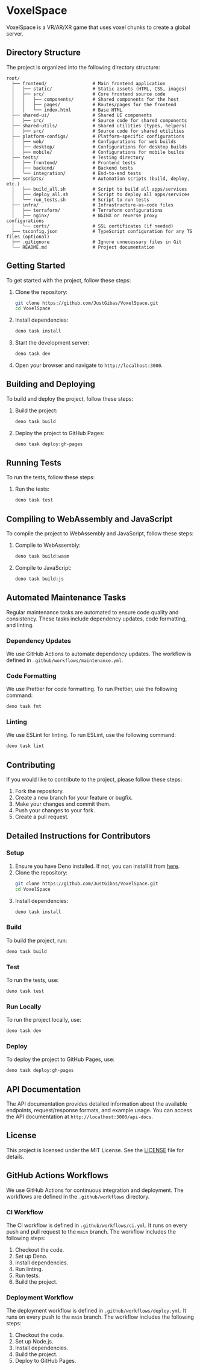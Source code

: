 # VoxelSpace

VoxelSpace is a VR/AR/XR game that uses voxel chunks to create a global server.

## Directory Structure

The project is organized into the following directory structure:

```
root/
  ├── frontend/                 # Main frontend application
  │   ├── static/               # Static assets (HTML, CSS, images)
  │   ├── src/                  # Core frontend source code
  │   │   ├── components/       # Shared components for the host
  │   │   ├── pages/            # Routes/pages for the frontend
  │   │   └── index.html        # Base HTML
  ├── shared-ui/                # Shared UI components
  │   ├── src/                  # Source code for shared components
  ├── shared-utils/             # Shared utilities (types, helpers)
  │   ├── src/                  # Source code for shared utilities
  ├── platform-configs/         # Platform-specific configurations
  │   ├── web/                  # Configurations for web builds
  │   ├── desktop/              # Configurations for desktop builds
  │   ├── mobile/               # Configurations for mobile builds
  ├── tests/                    # Testing directory
  │   ├── frontend/             # Frontend tests
  │   ├── backend/              # Backend tests
  │   └── integration/          # End-to-end tests
  ├── scripts/                  # Automation scripts (build, deploy, etc.)
  │   ├── build_all.sh          # Script to build all apps/services
  │   ├── deploy_all.sh         # Script to deploy all apps/services
  │   └── run_tests.sh          # Script to run tests
  ├── infra/                    # Infrastructure-as-code files
  │   ├── terraform/            # Terraform configurations
  │   ├── nginx/                # NGINX or reverse proxy configurations
  │   └── certs/                # SSL certificates (if needed)
  ├── tsconfig.json             # TypeScript configuration for any TS files (optional)
  ├── .gitignore                # Ignore unnecessary files in Git
  └── README.md                 # Project documentation
```

## Getting Started

To get started with the project, follow these steps:

1. Clone the repository:
   ```sh
   git clone https://github.com/JustGibas/VoxelSpace.git
   cd VoxelSpace
   ```

2. Install dependencies:
   ```sh
   deno task install
   ```

3. Start the development server:
   ```sh
   deno task dev
   ```

4. Open your browser and navigate to `http://localhost:3000`.

## Building and Deploying

To build and deploy the project, follow these steps:

1. Build the project:
   ```sh
   deno task build
   ```

2. Deploy the project to GitHub Pages:
   ```sh
   deno task deploy:gh-pages
   ```

## Running Tests

To run the tests, follow these steps:

1. Run the tests:
   ```sh
   deno task test
   ```

## Compiling to WebAssembly and JavaScript

To compile the project to WebAssembly and JavaScript, follow these steps:

1. Compile to WebAssembly:
   ```sh
   deno task build:wasm
   ```

2. Compile to JavaScript:
   ```sh
   deno task build:js
   ```

## Automated Maintenance Tasks

Regular maintenance tasks are automated to ensure code quality and consistency. These tasks include dependency updates, code formatting, and linting.

### Dependency Updates

We use GitHub Actions to automate dependency updates. The workflow is defined in `.github/workflows/maintenance.yml`.

### Code Formatting

We use Prettier for code formatting. To run Prettier, use the following command:
```sh
deno task fmt
```

### Linting

We use ESLint for linting. To run ESLint, use the following command:
```sh
deno task lint
```

## Contributing

If you would like to contribute to the project, please follow these steps:

1. Fork the repository.
2. Create a new branch for your feature or bugfix.
3. Make your changes and commit them.
4. Push your changes to your fork.
5. Create a pull request.

## Detailed Instructions for Contributors

### Setup

1. Ensure you have Deno installed. If not, you can install it from [here](https://deno.land/#installation).
2. Clone the repository:
   ```sh
   git clone https://github.com/JustGibas/VoxelSpace.git
   cd VoxelSpace
   ```
3. Install dependencies:
   ```sh
   deno task install
   ```

### Build

To build the project, run:
```sh
deno task build
```

### Test

To run the tests, use:
```sh
deno task test
```

### Run Locally

To run the project locally, use:
```sh
deno task dev
```

### Deploy

To deploy the project to GitHub Pages, use:
```sh
deno task deploy:gh-pages
```

## API Documentation

The API documentation provides detailed information about the available endpoints, request/response formats, and example usage. You can access the API documentation at `http://localhost:3000/api-docs`.

## License

This project is licensed under the MIT License. See the [LICENSE](LICENSE) file for details.

## GitHub Actions Workflows

We use GitHub Actions for continuous integration and deployment. The workflows are defined in the `.github/workflows` directory.

### CI Workflow

The CI workflow is defined in `.github/workflows/ci.yml`. It runs on every push and pull request to the `main` branch. The workflow includes the following steps:

1. Checkout the code.
2. Set up Deno.
3. Install dependencies.
4. Run linting.
5. Run tests.
6. Build the project.

### Deployment Workflow

The deployment workflow is defined in `.github/workflows/deploy.yml`. It runs on every push to the `main` branch. The workflow includes the following steps:

1. Checkout the code.
2. Set up Node.js.
3. Install dependencies.
4. Build the project.
5. Deploy to GitHub Pages.
